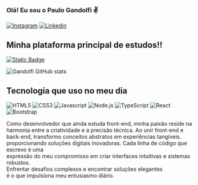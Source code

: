 ### Olá! Eu sou o Paulo Gandolfi ✌️

[![Instagram](https://img.shields.io/badge/Instagram-E4405F?style=for-the-badge&logo=instagram&logoColor=white)](https://www.instagram.com/paulo_gandolfi/)
[![Linkedin](https://img.shields.io/badge/LinkedIn-0077B5?style=for-the-badge&logo=linkedin&logoColor=white)](https://www.linkedin.com/in/paulo-gandolfi-68969823a/)
## Minha plataforma principal de estudos!!
[![Static Badge](https://img.shields.io/badge/%20%20DIO-blue?style=flat-square&link=Left)](https://web.dio.me/users/raevyalienado/?tab=achievements)


![Gandolfi GitHub stats](https://github-readme-stats.vercel.app/api?username=PauloGandolfi&show_icons=true&theme=dark)


## Tecnologia que uso no meu dia

![HTML5](https://img.shields.io/badge/HTML5-E34F26?style=for-the-badge&logo=html5&logoColor=white)
![CSS3](https://img.shields.io/badge/CSS3-1572B6?style=for-the-badge&logo=css3&logoColor=white)
![Javascript](https://img.shields.io/badge/JavaScript-F7DF1E?style=for-the-badge&logo=javascript&logoColor=black)
![Node.js](https://img.shields.io/badge/Node.js-43853D?style=for-the-badge&logo=node.js&logoColor=white)
![TypeScript](https://img.shields.io/badge/TypeScript-007ACC?style=for-the-badge&logo=typescript&logoColor=white)
![React](https://img.shields.io/badge/React-20232A?style=for-the-badge&logo=react&logoColor=61DAFB)
![Bootstrap](https://img.shields.io/badge/Bootstrap-563D7C?style=for-the-badge&logo=bootstrap&logoColor=white)<br/>

Como desenvolvedor que ainda estuda front-end, minha paixão reside na harmonia entre a criatividade e a precisão técnica.
Ao unir front-end e back-end, transformo conceitos abstratos em experiências tangíveis.<br />
proporcionando soluções digitais inovadoras. Cada linha de código que escrevo é uma <br />
expressão do meu compromisso em criar interfaces intuitivas e sistemas robustos.<br />
Enfrentar desafios complexos e encontrar soluções elegantes <br />
é o que impulsiona meu entusiasmo diário.<br/>
